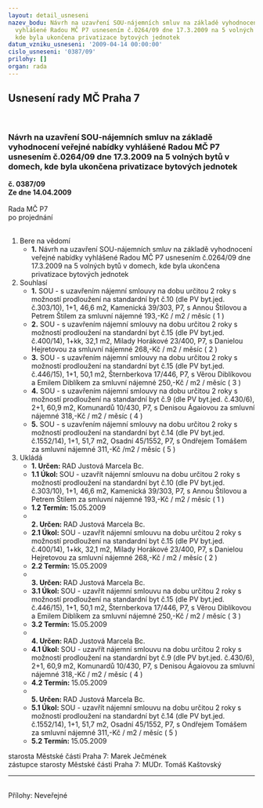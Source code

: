 ```yaml
---
layout: detail_usneseni
nazev_bodu: Návrh na uzavření SOU-nájemních smluv na základě vyhodnocení veřejné nabídky
  vyhlášené Radou MČ P7 usnesením č.0264/09 dne 17.3.2009 na 5 volných bytů v domech,
  kde byla ukončena privatizace bytových jednotek
datum_vzniku_usneseni: '2009-04-14 00:00:00'
cislo_usneseni: '0387/09'
prilohy: []
organ: rada
---
```

<div id="ucUsn_pList" class="usn">
	<span><h2>Usnesení rady MČ Praha 7 </h2>
<br></span><div class="standBody">
<span><h3>Návrh na uzavření SOU-nájemních smluv na základě vyhodnocení veřejné nabídky vyhlášené Radou MČ P7 usnesením č.0264/09 dne 17.3.2009 na 5 volných bytů v domech, kde byla ukončena privatizace bytových jednotek</h3></span><div class="center">
		<strong>č. 0387/09</strong><br>
	</div>
<div class="center">
		<strong>Ze dne 14.04.2009</strong><br><br>
	</div>Rada MČ P7<br> po projednání<br><br><ol>
<li>Bere na vědomí<ul><li>
<strong>1.</strong> Návrh na uzavření SOU-nájemních smluv na základě vyhodnocení veřejné nabídky vyhlášené Radou MČ P7 usnesením č.0264/09 dne 17.3.2009 na              5 volných bytů v domech, kde byla ukončena privatizace bytových jednotek</li></ul>
</li>
<li>Souhlasí<ul>
<li>
<strong>1.</strong> SOU - s uzavřením nájemní smlouvy na dobu určitou 2 roky s možností prodloužení na standardní byt č.10 (dle PV byt.jed. č.303/10), 1+1, 46,6 m2, Kamenická 39/303, P7, s Annou Štilovou a Petrem Štilem za smluvní nájemné 193,-Kč / m2 / měsíc  ( 1 )</li>
<li>
<strong>2.</strong> SOU - s uzavřením nájemní smlouvy na dobu určitou 2 roky s možností prodloužení na standardní byt č.15 (dle PV byt.jed. č.400/14), 1+kk, 32,1 m2, Milady Horákové 23/400, P7, s Danielou Hejretovou za smluvní nájemné       268,-Kč / m2 / měsíc  ( 2 )</li>
<li>
<strong>3.</strong> SOU - s uzavřením nájemní smlouvy na dobu určitou 2 roky s možností prodloužení na standardní byt č.15 (dle PV byt.jed. č.446/15), 1+1, 50,1 m2, Šternberkova 17/446, P7, s Věrou Diblíkovou a Emilem Diblíkem za smluvní nájemné 250,-Kč / m2 / měsíc  ( 3 )</li>
<li>
<strong>4.</strong> SOU - s uzavřením nájemní smlouvy na dobu určitou 2 roky s možností prodloužení na standardní byt č.9 (dle PV byt.jed. č.430/6), 2+1, 60,9 m2, Komunardů 10/430, P7, s Denisou Ágaiovou za smluvní nájemné  318,-Kč / m2 / měsíc ( 4 )</li>
<li>
<strong>5.</strong> SOU - s uzavřením nájemní smlouvy na dobu určitou 2 roky s možností prodloužení na standardní byt č.14 (dle PV byt.jed. č.1552/14), 1+1, 51,7 m2, Osadní 45/1552, P7, s Ondřejem Tomášem za smluvní nájemné 311,-Kč /m2 / měsíc ( 5 )</li>
</ul>
</li>
<li>Ukládá<ul>
<li>
<strong>1. Určen: </strong>RAD Justová Marcela Bc.</li>
<li>
<strong>1.1 Úkol: </strong>SOU - uzavřít nájemní smlouvu na dobu určitou 2 roky s možností prodloužení na standardní byt č.10 (dle PV byt.jed. č.303/10), 1+1, 46,6 m2, Kamenická 39/303, P7, s Annou Štilovou a Petrem Štilem za smluvní nájemné 193,-Kč / m2 / měsíc  ( 1 )</li>
<li>
<strong>1.2 Termín: </strong>15.05.2009</li>
<li>
<strong><br>2. Určen: </strong>RAD Justová Marcela Bc.</li>
<li>
<strong>2.1 Úkol: </strong>SOU - uzavřít nájemní smlouvu na dobu určitou 2 roky s možností prodloužení na standardní byt č.15 (dle PV byt.jed. č.400/14), 1+kk,       32,1 m2, Milady Horákové 23/400, P7, s Danielou Hejretovou za smluvní nájemné 268,-Kč / m2 / měsíc  ( 2 )</li>
<li>
<strong>2.2 Termín: </strong>15.05.2009</li>
<li>
<strong><br>3. Určen: </strong>RAD Justová Marcela Bc.</li>
<li>
<strong>3.1 Úkol: </strong>SOU - uzavřít nájemní smlouvu na dobu určitou 2 roky s možností prodloužení na standardní byt č.15 (dle PV byt.jed. č.446/15), 1+1, 50,1 m2, Šternberkova 17/446, P7, s Věrou Diblíkovou a Emilem Diblíkem za smluvní nájemné 250,-Kč / m2 / měsíc  ( 3 )</li>
<li>
<strong>3.2 Termín: </strong>15.05.2009</li>
<li>
<strong><br>4. Určen: </strong>RAD Justová Marcela Bc.</li>
<li>
<strong>4.1 Úkol: </strong>SOU - uzavřít nájemní smlouvu na dobu určitou 2 roky s možností prodloužení na standardní byt č.9 (dle PV byt.jed. č.430/6), 2+1, 60,9 m2, Komunardů 10/430, P7, s Denisou Ágaiovou za smluvní nájemné          318,-Kč / m2 / měsíc  ( 4 )</li>
<li>
<strong>4.2 Termín: </strong>15.05.2009</li>
<li>
<strong><br>5. Určen: </strong>RAD Justová Marcela Bc.</li>
<li>
<strong>5.1 Úkol: </strong>SOU - uzavřít nájemní smlouvu na dobu určitou 2 roky s možností prodloužení na standardní byt č.14 (dle PV byt.jed. č.1552/14), 1+1,       51,7 m2, Osadní 45/1552, P7, s Ondřejem Tomášem za smluvní nájemné      311,-Kč / m2 / měsíc  ( 5 )</li>
<li>
<strong>5.2 Termín: </strong>15.05.2009</li>
</ul>
</li>
</ol>starosta Městské části Praha 7: Marek Ječmének<br>zástupce starosty Městské části Praha 7: MUDr. Tomáš Kaštovský <hr>
<br>Přílohy: Neveřejné</div>
</div>